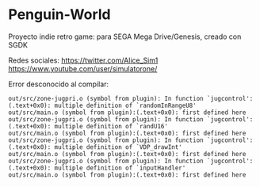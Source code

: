 # Penguin-World
Proyecto indie retro game: para SEGA Mega Drive/Genesis, creado con SGDK

Redes sociales:
https://twitter.com/Alice_Sim1
https://www.youtube.com/user/simulatorone/

Error desconocido al compilar:
```
out/src/zone-jugpri.o (symbol from plugin): In function `jugcontrol':
(.text+0x0): multiple definition of `randomInRangeU8'
out/src/main.o (symbol from plugin):(.text+0x0): first defined here
out/src/zone-jugpri.o (symbol from plugin): In function `jugcontrol':
(.text+0x0): multiple definition of `randU16'
out/src/main.o (symbol from plugin):(.text+0x0): first defined here
out/src/zone-jugpri.o (symbol from plugin): In function `jugcontrol':
(.text+0x0): multiple definition of `VDP_drawInt'
out/src/main.o (symbol from plugin):(.text+0x0): first defined here
out/src/zone-jugpri.o (symbol from plugin): In function `jugcontrol':
(.text+0x0): multiple definition of `inputHandler'
out/src/main.o (symbol from plugin):(.text+0x0): first defined here
```
